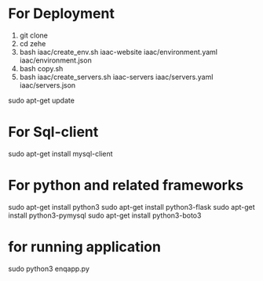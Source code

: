 # For Deployment

1. git clone <repo>
2. cd zehe 
3. bash iaac/create_env.sh iaac-website iaac/environment.yaml iaac/environment.json
4. bash copy.sh
5. bash iaac/create_servers.sh iaac-servers iaac/servers.yaml iaac/servers.json










sudo apt-get update
# For Sql-client
sudo apt-get install mysql-client

# For python and related frameworks

sudo apt-get install python3
sudo apt-get install python3-flask
sudo apt-get install python3-pymysql
sudo apt-get install python3-boto3

# for running application
sudo python3 enqapp.py

